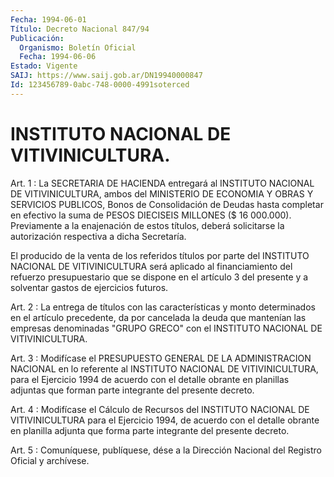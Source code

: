 ```yaml
---
Fecha: 1994-06-01
Título: Decreto Nacional 847/94
Publicación:
  Organismo: Boletín Oficial
  Fecha: 1994-06-06
Estado: Vigente
SAIJ: https://www.saij.gob.ar/DN19940000847
Id: 123456789-0abc-748-0000-4991soterced
---
```

# INSTITUTO NACIONAL DE VITIVINICULTURA.

<a id="1"></a>
Art.  1  :  La  SECRETARIA  DE HACIENDA entregará al INSTITUTO NACIONAL DE VITIVINICULTURA, ambos  del  MINISTERIO  DE  ECONOMIA Y OBRAS Y SERVICIOS PUBLICOS, Bonos de Consolidación de Deudas  hasta completar  en  efectivo  la  suma de PESOS DIECISEIS MILLONES ($ 16 000.000). Previamente a la enajenación  de  estos  títulos,  deberá solicitarse  la  autorización  respectiva  a  dicha Secretaría.

El producido de la venta de los referidos títulos  por  parte  del INSTITUTO NACIONAL DE VITIVINICULTURA será aplicado al financiamiento  del  refuerzo  presupuestario  que se dispone en el artículo  3  del  presente  y  a  solventar  gastos  de  ejercicios futuros.

<a id="2"></a>
Art. 2 : La entrega de títulos con las características y monto determinados  en  el artículo precedente, da por cancelada la deuda que  mantenían  las  empresas  denominadas  "GRUPO  GRECO"  con  el INSTITUTO NACIONAL DE VITIVINICULTURA.

<a id="3"></a>
Art. 3 : Modifícase el PRESUPUESTO GENERAL DE LA ADMINISTRACION NACIONAL  en lo referente al INSTITUTO NACIONAL DE VITIVINICULTURA, para el Ejercicio  1994  de  acuerdo  con  el  detalle  obrante  en planillas   adjuntas  que  forman  parte  integrante  del  presente decreto.

<a id="4"></a>
Art.  4  :  Modifícase  el  Cálculo  de Recursos del INSTITUTO NACIONAL DE VITIVINICULTURA para el Ejercicio  1994, de acuerdo con el detalle obrante en planilla adjunta que forma  parte  integrante del presente decreto.

<a id="5"></a>
Art. 5 : Comuníquese, publíquese, dése a la Dirección Nacional del Registro Oficial y archívese.